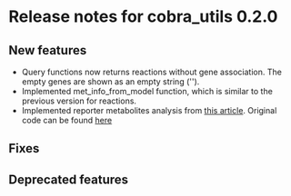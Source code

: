 # Release notes for cobra_utils 0.2.0

## New features

* Query functions now returns reactions without gene association. The empty genes are shown
as an empty string ('').
* Implemented met_info_from_model function, which is similar to the previous version for reactions.
* Implemented reporter metabolites analysis from [this article](https://www.pnas.org/cgi/doi/10.1073/pnas.0406811102).
Original code can be found [here](https://github.com/SysBioChalmers/RAVEN/blob/master/core/reporterMetabolites.m)

## Fixes


## Deprecated features



